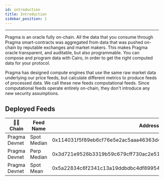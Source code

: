 ```yaml
---
id: introduction
title: Introduction
sidebar_position: 1
---
```


---

Pragma is an oracle fully on-chain. All the data that you consume through Pragma smart-contracts was aggregated from data that was pushed on-chain by reputable exchanges and market makers. This makes Pragma oracle transparent, and auditable, but also programmable. You can compose and program data with Cairo, in order to get the right computed data for your protocol.

Pragma has designed compute engines that use the same raw market data underlying our price feeds, but calculate different metrics to produce feeds of processed data. We call these new feeds computational feeds. Since computational feeds operate entirely on-chain, they don't introduce any new security assumptions.

## Deployed Feeds

| ⛓️‍💥 Chain      | Feed Name   | Address                                                           |
| ------------- | ----------- | ----------------------------------------------------------------- |
| Pragma Devnet | Spot Median | 0x114031f5f89eb6cf76e5e2ac5aaa46363d4da1fa6d289ae0f11edb9d6196172 |
| Pragma Devnet | Perp Median | 0x3d721e9526b3319b59c679cff730ac2e514d44f96d26eabfb3cdfbae2359581 |
| Pragma Devnet | Spot Mean   | 0x5a22834c6f2341c13a19ddbdbc4df89954e4e31bd910f936aaf678799186eec |
